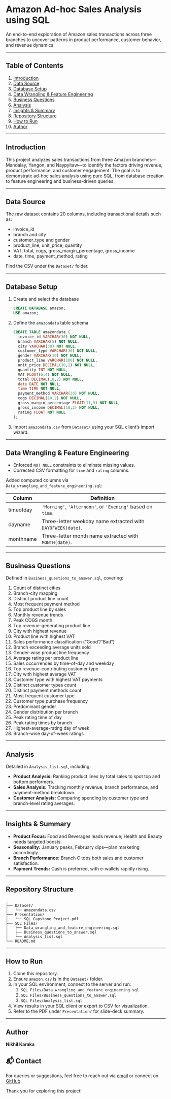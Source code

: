 # Amazon Ad-hoc Sales Analysis using SQL

An end-to-end exploration of Amazon sales transactions across three branches to uncover patterns in product performance, customer behavior, and revenue dynamics.

---

## Table of Contents

1. [Introduction](#introduction)  
2. [Data Source](#data-source)  
3. [Database Setup](#database-setup)  
4. [Data Wrangling & Feature Engineering](#data-wrangling--feature-engineering)  
5. [Business Questions](#business-questions)  
6. [Analysis](#analysis)  
7. [Insights & Summary](#insights--summary)  
8. [Repository Structure](#repository-structure)  
9. [How to Run](#how-to-run)  
10. [Author](#author)  

---

## Introduction

This project analyzes  sales transactions from three Amazon branches—Mandalay, Yangon, and Naypyitaw—to identify the factors driving revenue, product performance, and customer engagement. The goal is to demonstrate ad-hoc sales analysis using pure SQL, from database creation to feature engineering and business-driven queries.

---

## Data Source

The raw dataset contains 20 columns, including transactional details such as:

- invoice_id  
- branch and city  
- customer_type and gender  
- product_line, unit_price, quantity  
- VAT, total, cogs, gross_margin_percentage, gross_income  
- date, time, payment_method, rating  

Find the CSV under the `Dataset/` folder.

---

## Database Setup

1. Create and select the database  
   ```sql
   CREATE DATABASE amazon;
   USE amazon;
   ```

2. Define the `amazondata` table schema  
   ```sql
   CREATE TABLE amazondata (
     invoice_id VARCHAR(30) NOT NULL,
     branch VARCHAR(5) NOT NULL,
     city VARCHAR(30) NOT NULL,
     customer_type VARCHAR(30) NOT NULL,
     gender VARCHAR(10) NOT NULL,
     product_line VARCHAR(100) NOT NULL,
     unit_price DECIMAL(10,2) NOT NULL,
     quantity INT NOT NULL,
     VAT FLOAT(6,4) NOT NULL,
     total DECIMAL(10,2) NOT NULL,
     date DATE NOT NULL,
     time TIME NOT NULL,
     payment_method VARCHAR(30) NOT NULL,
     cogs DECIMAL(10,2) NOT NULL,
     gross_margin_percentage FLOAT(11,9) NOT NULL,
     gross_income DECIMAL(10,2) NOT NULL,
     rating FLOAT NOT NULL
   );
   ```

3. Import `amazondata.csv` from `Dataset/` using your SQL client’s import wizard.

---

## Data Wrangling & Feature Engineering

- Enforced `NOT NULL` constraints to eliminate missing values.  
- Corrected CSV formatting for `time` and `rating` columns.  

Added computed columns via `Data_wrangling_and_feature_engineering.sql`:

| Column    | Definition                                                                                 |
|-----------|--------------------------------------------------------------------------------------------|
| timeofday | `'Morning'`, `'Afternoon'`, or `'Evening'` based on `time`.                                 |
| dayname   | Three-letter weekday name extracted with `DAYOFWEEK(date)`.                                 |
| monthname | Three-letter month name extracted with `MONTH(date)`.                                       |

---

## Business Questions

Defined in `Business_questions_to_answer.sql`, covering:

1. Count of distinct cities  
2. Branch-city mapping  
3. Distinct product line count  
4. Most frequent payment method  
5. Top product line by sales  
6. Monthly revenue trends  
7. Peak COGS month  
8. Top revenue-generating product line  
9. City with highest revenue  
10. Product line with highest VAT  
11. Sales performance classification (“Good”/“Bad”)  
12. Branch exceeding average units sold  
13. Gender-wise product line frequency  
14. Average rating per product line  
15. Sales occurrences by time-of-day and weekday  
16. Top revenue-contributing customer type  
17. City with highest average VAT  
18. Customer type with highest VAT payments  
19. Distinct customer types count  
20. Distinct payment methods count  
21. Most frequent customer type  
22. Customer type purchase frequency  
23. Predominant gender  
24. Gender distribution per branch  
25. Peak rating time of day  
26. Peak rating times by branch  
27. Highest-average-rating day of week  
28. Branch-wise day-of-week ratings  

---

## Analysis

Detailed in `Analysis_list.sql`, including:

- **Product Analysis:** Ranking product lines by total sales to spot top and bottom performers.  
- **Sales Analysis:** Tracking monthly revenue, branch performance, and payment-method breakdown.  
- **Customer Analysis:** Comparing spending by customer type and branch-level rating averages.

---

## Insights & Summary

- **Product Focus:** Food and Beverages leads revenue; Health and Beauty needs targeted boosts.  
- **Seasonality:** January peaks, February dips—plan marketing accordingly.  
- **Branch Performance:** Branch C tops both sales and customer satisfaction.  
- **Payment Trends:** Cash is preferred, with e-wallets rapidly rising.

---

## Repository Structure

```
.
├── Dataset/
│   └── amazondata.csv
├── Presentation/
│   └── SQL_Capstone_Project.pdf
├── SQL Files/
│   ├── Data_wrangling_and_feature_engineering.sql
│   ├── Business_questions_to_answer.sql
│   └── Analysis_list.sql
└── README.md
```

---

## How to Run

1. Clone this repository.  
2. Ensure `amazon.csv` is in the `Dataset/` folder.  
3. In your SQL environment, connect to the server and run:
   1. `SQL Files/Data_wrangling_and_feature_engineering.sql`  
   2. `SQL Files/Business_questions_to_answer.sql`  
   3. `SQL Files/Analysis_list.sql`  
4. View results in your SQL client or export to CSV for visualization.  
5. Refer to the PDF under `Presentation/` for slide-deck summary.

---

## Author

**Nikhil Karaka**  


## 📬 Contact

For queries or suggestions, feel free to reach out via [email](mailto:karakanikhil2003@gmail.com) or connect on [GitHub](https://github.com/karakanikhil2003).

Thank you for exploring this project!
